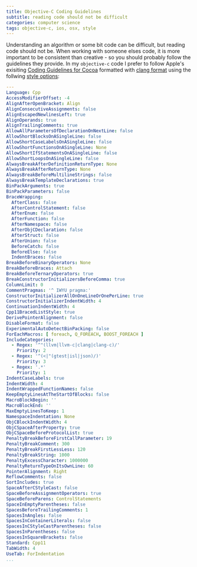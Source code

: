 ```yaml
---
title: Objective-C Coding Guidelines
subtitle: reading code should not be difficult
categories: computer science
tags: objective-c, ios, osx, style
---
```


Understanding an algorithm or some bit code can be difficult, but reading code
should not be. When working with someone elses code, it is more important to be
consistent than creative - so you should probably follow the guidelines they
provide. In my `objective-c` code I prefer to follow Apple's exisiting
[Coding Guidelines for Cocoa][] formatted with [clang format][] using the
follwing [style options][]:

```yaml
---
Language: Cpp
AccessModifierOffset: -4
AlignAfterOpenBracket: Align
AlignConsecutiveAssignments: false
AlignEscapedNewlinesLeft: true
AlignOperands: true
AlignTrailingComments: true
AllowAllParametersOfDeclarationOnNextLine: false
AllowShortBlocksOnASingleLine: false
AllowShortCaseLabelsOnASingleLine: false
AllowShortFunctionsOnASingleLine: None
AllowShortIfStatementsOnASingleLine: false
AllowShortLoopsOnASingleLine: false
AlwaysBreakAfterDefinitionReturnType: None
AlwaysBreakAfterReturnType: None
AlwaysBreakBeforeMultilineStrings: false
AlwaysBreakTemplateDeclarations: true
BinPackArguments: true
BinPackParameters: false
BraceWrapping:
  AfterClass: false
  AfterControlStatement: false
  AfterEnum: false
  AfterFunction: false
  AfterNamespace: false
  AfterObjCDeclaration: false
  AfterStruct: false
  AfterUnion: false
  BeforeCatch: false
  BeforeElse: false
  IndentBraces: false
BreakBeforeBinaryOperators: None
BreakBeforeBraces: Attach
BreakBeforeTernaryOperators: true
BreakConstructorInitializersBeforeComma: true
ColumnLimit: 0
CommentPragmas: '^ IWYU pragma:'
ConstructorInitializerAllOnOneLineOrOnePerLine: true
ConstructorInitializerIndentWidth: 4
ContinuationIndentWidth: 4
Cpp11BracedListStyle: true
DerivePointerAlignment: false
DisableFormat: false
ExperimentalAutoDetectBinPacking: false
ForEachMacros: [ foreach, Q_FOREACH, BOOST_FOREACH ]
IncludeCategories:
  - Regex: '^"(llvm|llvm-c|clang|clang-c)/'
    Priority: 2
  - Regex: '^(<|"(gtest|isl|json)/)'
    Priority: 3
  - Regex: '.*'
    Priority: 1
IndentCaseLabels: true
IndentWidth: 4
IndentWrappedFunctionNames: false
KeepEmptyLinesAtTheStartOfBlocks: false
MacroBlockBegin: ''
MacroBlockEnd: ''
MaxEmptyLinesToKeep: 1
NamespaceIndentation: None
ObjCBlockIndentWidth: 4
ObjCSpaceAfterProperty: true
ObjCSpaceBeforeProtocolList: true
PenaltyBreakBeforeFirstCallParameter: 19
PenaltyBreakComment: 300
PenaltyBreakFirstLessLess: 120
PenaltyBreakString: 1000
PenaltyExcessCharacter: 1000000
PenaltyReturnTypeOnItsOwnLine: 60
PointerAlignment: Right
ReflowComments: false
SortIncludes: true
SpaceAfterCStyleCast: false
SpaceBeforeAssignmentOperators: true
SpaceBeforeParens: ControlStatements
SpaceInEmptyParentheses: false
SpacesBeforeTrailingComments: 1
SpacesInAngles: false
SpacesInContainerLiterals: false
SpacesInCStyleCastParentheses: false
SpacesInParentheses: false
SpacesInSquareBrackets: false
Standard: Cpp11
TabWidth: 4
UseTab: ForIndentation
...
```

[clang format]: http://clang.llvm.org/docs/ClangFormat.html "Clang Format"
[coding guidelines for cocoa]: http://developer.apple.com/library/mac/#documentation/cocoa/conceptual/codingguidelines/codingguidelines.html "Coding Guidelines For Cocoa"
[style options]: http://clang.llvm.org/docs/ClangFormatStyleOptions.html "Style Options"
